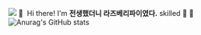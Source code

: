 <a href="https://blog.naver.com/ghdalswl77" target="_blank"><img src="https://img.shields.io/badge/Blog-DD0B78?style=flat-square&logo=GitHub%20Sponsors&logoColor=white"/></a>
👋&nbsp; Hi there! I'm <b>전생했더니 라즈베리파이였다.</b> skilled 🚀 💖
![Anurag's GitHub stats](https://github-readme-stats.vercel.app/api?username=minjipi&show_icons=true&theme=ayu-mirage)
